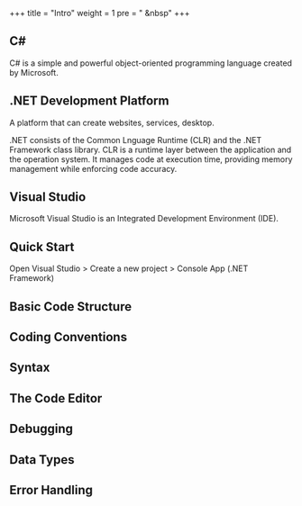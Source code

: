 +++
title = "Intro"
weight = 1
pre = "<i class='fas fa-pen'></i> &nbsp"
+++

## C#

C# is a simple and powerful object-oriented programming language created by Microsoft.

## .NET Development Platform

A platform that can create websites, services, desktop.

.NET consists of the Common Lnguage Runtime (CLR) and the .NET Framework class library. CLR is a runtime layer between the application and the operation system. It manages code at execution time, providing memory management while enforcing code accuracy.

## Visual Studio

Microsoft Visual Studio is an Integrated Development Environment (IDE).

## Quick Start

Open Visual Studio > Create a new project > Console App (.NET Framework)

## Basic Code Structure

## Coding Conventions

## Syntax

## The Code Editor

## Debugging

## Data Types

## Error Handling
